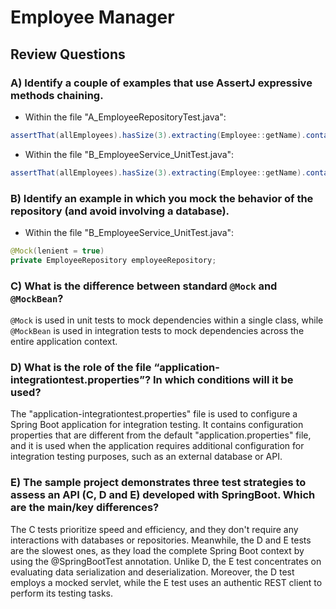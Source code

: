 # Employee Manager

## Review Questions

### A) Identify a couple of examples that use AssertJ expressive methods chaining.

- Within the file "A_EmployeeRepositoryTest.java":

```java
assertThat(allEmployees).hasSize(3).extracting(Employee::getName).containsOnly(alex.getName(),ron.getName(),bob.getName());
```

- Within the file "B_EmployeeService_UnitTest.java":

```java
assertThat(allEmployees).hasSize(3).extracting(Employee::getName).contains(alex.getName(),john.getName(),bob.getName());
```

### B) Identify an example in which you mock the behavior of the repository (and avoid involving a database).

- Within the file "B_EmployeeService_UnitTest.java":

```java
@Mock(lenient = true)
private EmployeeRepository employeeRepository;
```

### C) What is the difference between standard `@Mock` and `@MockBean`?

`@Mock` is used in unit tests to mock dependencies within a single class, while `@MockBean` is used in integration tests
to mock dependencies across the entire application context.

### D) What is the role of the file “application-integrationtest.properties”? In which conditions will it be used?

The "application-integrationtest.properties" file is used to configure a Spring Boot application for integration
testing. It contains configuration properties that are different from the default "application.properties" file, and it
is used when the application requires additional configuration for integration testing purposes, such as an external
database or API.

### E) The sample project demonstrates three test strategies to assess an API (C, D and E) developed with SpringBoot. Which are the main/key differences?

The C tests prioritize speed and efficiency, and they don't require any interactions with databases or repositories.
Meanwhile, the D and E tests are the slowest ones, as they load the complete Spring Boot context by using the
@SpringBootTest annotation. Unlike D, the E test concentrates on evaluating data serialization and deserialization.
Moreover, the D test employs a mocked servlet, while the E test uses an authentic REST client to perform its testing
tasks.